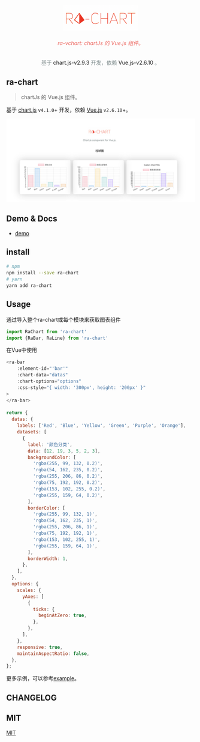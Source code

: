 <div style="text-align:center">
    <img src="./public/less-red.png" width="200px">
    <h6 style="color:#ED6B64">ra-vchart: chartJs 的 Vue.js 组件。</h6>
    <p style="color:#7f8c8d; font-size:14px;">基于<a src="https://www.chartjs.org/"> chart.js-v2.9.3 </a>开发，依赖<a src="https://vuejs.org/"> Vue.js-v2.6.10 </a>。</p>
</div>

## ra-chart
> chartJs 的 Vue.js 组件。

基于 [chart.js](https://www.chartjs.org/) `v4.1.0`+ 开发，依赖 [Vue.js](https://vuejs.org/) `v2.6.10`+。

![](./public/demo.png)

## Demo & Docs
* [demo](https://ra-vchart.logiczc.now.sh/)

## install
```sh
# npm
npm install --save ra-chart
# yarn
yarn add ra-chart
```
## Usage
通过导入整个ra-chart或每个模块来获取图表组件
```js
import RaChart from 'ra-chart'
import {RaBar, RaLine} from 'ra-chart'
```
在Vue中使用
```js
<ra-bar
    :element-id="'bar'"
    :chart-data="datas"
    :chart-options="options"
    :css-style="{ width: '300px', height: '200px' }"
>
</ra-bar>

return {
  datas: {
    labels: ['Red', 'Blue', 'Yellow', 'Green', 'Purple', 'Orange'],
    datasets: [
      {
        label: '颜色分类',
        data: [12, 19, 3, 5, 2, 3],
        backgroundColor: [
          'rgba(255, 99, 132, 0.2)',
          'rgba(54, 162, 235, 0.2)',
          'rgba(255, 206, 86, 0.2)',
          'rgba(75, 192, 192, 0.2)',
          'rgba(153, 102, 255, 0.2)',
          'rgba(255, 159, 64, 0.2)',
        ],
        borderColor: [
          'rgba(255, 99, 132, 1)',
          'rgba(54, 162, 235, 1)',
          'rgba(255, 206, 86, 1)',
          'rgba(75, 192, 192, 1)',
          'rgba(153, 102, 255, 1)',
          'rgba(255, 159, 64, 1)',
        ],
        borderWidth: 1,
      },
    ],
  },
  options: {
    scales: {
      yAxes: [
        {
          ticks: {
            beginAtZero: true,
          },
        },
      ],
    },
    responsive: true,
    maintainAspectRatio: false,
  },
};
```
更多示例，可以参考[example](./example/App.vue)。

## CHANGELOG
[](./CHANGELOG.md)

## MIT
[MIT](./LICENCE)